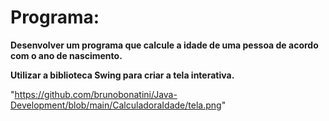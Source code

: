 <h1>Programa:</h1>

<b>Desenvolver um programa que calcule a idade de uma pessoa de acordo com o ano de nascimento.

Utilizar a biblioteca Swing para criar a tela interativa.
</b>

<src img> "https://github.com/brunobonatini/Java-Development/blob/main/CalculadoraIdade/tela.png"
